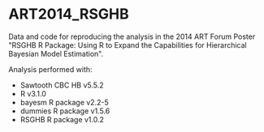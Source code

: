 # ART2014_RSGHB
Data and code for reproducing the analysis in the 2014 ART Forum Poster "RSGHB R Package: Using R to Expand the Capabilities for Hierarchical Bayesian Model Estimation".

Analysis performed with:

- Sawtooth CBC HB v5.5.2
- R v3.1.0
- bayesm R package v2.2-5
- dummies R package v1.5.6
- RSGHB R package v1.0.2
